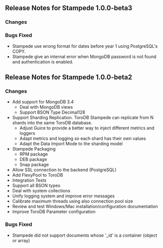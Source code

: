 ## Release Notes for Stampede 1.0.0-beta3

### Changes


### Bugs Fixed

* Stampede use wrong format for dates before year 1 using PostgreSQL's COPY.
* Stampede give an internal error when MongoDB password is not found and authentication is enabled.

## Release Notes for Stampede 1.0.0-beta2

### Changes

* Add support for MongoDB 3.4
    * Deal with MongoDB views
    * Support BSON Type Decimal128
* Support Sharding Replication. ToroDB Stampede can replicate from N shards into the same ToroDB database.
    *  Adjust Guice to provide a better way to inject different metrics and loggers
    *  Adapt metrics and logging so each shard has their own values
    *  Adapt the Data Import Mode to the sharding model
* Stampede Packaging
    * RPM package
    * DEB package
    * Snap package
* Allow SSL connection to the backend (PostgreSQL)
* Add FlexyPool to ToroDB
* Integration Tests
* Support all BSON types  
* Deal with system collections
* Unify logging system and improve error messages
* Calibrate maximum threads using also connection pool size
* Review and test Windows/Mac installation/configuration documentation
* Improve ToroDB Parameter configuration


### Bugs Fixed

* Stampede did not support documents whose '\_id' is a container (object or array)
